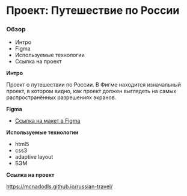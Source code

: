 # Проект: Путешествие по России

### Обзор
* Интро
* Figma
* Используемые технологии
* Ссылка на проект

**Интро**

Проект о путешествии по России.
В Фигме находится изначальный проект, в котором видно, как проект должен выглядеть на самых распространённых разрешениях экранов.

**Figma**

* [Ссылка на макет в Figma](https://www.figma.com/file/5S2WSbEFL6awjVWJ0NWL8Q/Sprint-3_-Russia-_-desktop-mobile?node-id=28503%3A0)

**Используемые технологии**

* html5 
* css3  
* adaptive layout
* БЭМ

**Ссылка на проект**

https://mcnadodls.github.io/russian-travel/